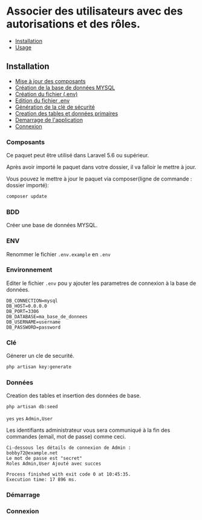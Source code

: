 # Associer des utilisateurs avec des autorisations et des rôles.

* [Installation](#installation)
* [Usage](#usage)

## Installation

- [Mise à jour des composants](#Composants)
- [Création de la base de données MYSQL](#BDD)
- [Création du fichier (.env)](#ENV)
- [Edition du fichier .env](#Environnement)
- [Génération de la clé de sécurité](#Clé)
- [Creation des tables et données primaires](#Données)
- [Demarrage de l'application](#Démarrage)
- [Connexion](#Connexion)

### Composants

Ce paquet peut être utilisé dans Laravel 5.6 ou supérieur.

Après avoir importé le paquet dans votre dossier, il va falloir le mettre à jour.

Vous pouvez le mettre à jour le paquet via composer(ligne de commande : dossier importé):

``` bash
composer update
```

### BDD

Créer une base de données MYSQL.

### ENV

Renommer le fichier `.env.example` en `.env`

### Environnement

Editer le fichier `.env` pou y ajouter les parametres de connexion à la base de données.
```
DB_CONNECTION=mysql
DB_HOST=0.0.0.0
DB_PORT=3306
DB_DATABASE=ma_base_de_donnees
DB_USERNAME=username
DB_PASSWORD=password
```
### Clé
Génerer un cle de securité.
``` bash
php artisan key:generate
```
### Données

Creation des tables et insertion des données de base.
``` bash
php artisan db:seed
```
`yes`
`yes`
`Admin,User`

Les identifiants administrateur vous sera communiqué à la fin des commandes (email, mot de passe) comme ceci.
```
Ci-dessous les détails de connexion de Admin :
bobby72@example.net
Le mot de passe est "secret"
Roles Admin,User Ajouté avec succes

Process finished with exit code 0 at 10:45:35.
Execution time: 17 896 ms.
```



### Démarrage

### Connexion
